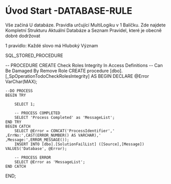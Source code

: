 ﻿# Úvod   Start -DATABASE-RULE  

Vše začíná U databáze. 
Pravidla určující MultiLogiku v 1 Balíčku.
Zde najdete Kompletní Strukturu Aktuální Databáze
a Seznam Pravidel, které je obecně dobré dodržovat

1 pravidlo: Každé slovo má Hluboký Význam

SQL_STORED_PROCEDURE




-- PROCEDURE CREATE Check Roles Integrity In Access Definitions
-- Can Be Damaged By Remove Role
CREATE procedure [dbo].[_SpOperationTodoCheckRolesIntegrity]
AS
BEGIN 
	DECLARE @Error VarChar(MAX);
	
	--DO PROCESS
	BEGIN TRY  
		
		SELECT 1;

		-- PROCESS COMPLETED
		SELECT 'Process Completed' as 'MessageList';
	END TRY  
	BEGIN CATCH  
		SELECT @Error = CONCAT('ProcessIdentifier',' ,ErrNo:',CAST(ERROR_NUMBER() AS VARCHAR),' ,Message:',ERROR_MESSAGE()); 
		INSERT INTO [dbo].[SolutionFailList] ([Source],[Message]) VALUES('Database', @Error);

		-- PROCESS ERROR
		SELECT @Error as 'MessageList';
	END CATCH


END;
